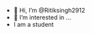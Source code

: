 - 👋 Hi, I’m @Ritiksingh2912
- 👀 I’m interested in ...
- I am a student 

<!---
Ritiksingh2912/Ritiksingh2912 is a ✨ special ✨ repository because its `README.md` (this file) appears on your GitHub profile.
You can click the Preview link to take a look at your changes.
--->
